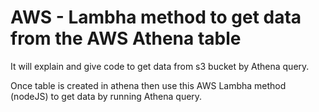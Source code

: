 # AWS - Lambha method to get data from the AWS Athena table

It will explain and give code to get data from s3 bucket by Athena query.

Once table is created in athena then use this AWS Lambha method (nodeJS) to get data by running Athena query. 
